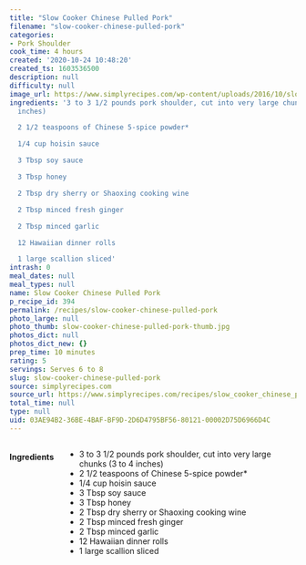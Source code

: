 ```yaml
---
title: "Slow Cooker Chinese Pulled Pork"
filename: "slow-cooker-chinese-pulled-pork"
categories:
- Pork Shoulder
cook_time: 4 hours
created: '2020-10-24 10:48:20'
created_ts: 1603536500
description: null
difficulty: null
image_url: https://www.simplyrecipes.com/wp-content/uploads/2016/10/slow-cooker-chinese-pulled-pork-vertical-a-1600-600x900.jpg
ingredients: '3 to 3 1/2 pounds pork shoulder, cut into very large chunks (3 to 4
  inches)

  2 1/2 teaspoons of Chinese 5-spice powder*

  1/4 cup hoisin sauce

  3 Tbsp soy sauce

  3 Tbsp honey

  2 Tbsp dry sherry or Shaoxing cooking wine

  2 Tbsp minced fresh ginger

  2 Tbsp minced garlic

  12 Hawaiian dinner rolls

  1 large scallion sliced'
intrash: 0
meal_dates: null
meal_types: null
name: Slow Cooker Chinese Pulled Pork
p_recipe_id: 394
permalink: /recipes/slow-cooker-chinese-pulled-pork
photo_large: null
photo_thumb: slow-cooker-chinese-pulled-pork-thumb.jpg
photos_dict: null
photos_dict_new: {}
prep_time: 10 minutes
rating: 5
servings: Serves 6 to 8
slug: slow-cooker-chinese-pulled-pork
source: simplyrecipes.com
source_url: https://www.simplyrecipes.com/recipes/slow_cooker_chinese_pulled_pork/
total_time: null
type: null
uid: 03AE94B2-36BE-4BAF-BF9D-2D6D4795BF56-80121-00002D75D6966D4C
---
```

<div class="large-8 medium-7 columns" id="writeup">	</div><!-- #writeup -->
</div><!-- #row-one -->
<div class="row" id="row-two">	<div class="medium-4 small-5 columns" id="ingredients"><h4>Ingredients</h4><div class="box box-ingredients content"><ul>
<li>3 to 3 1/2 pounds pork shoulder, cut into very large chunks (3 to 4 inches)</li>
<li>2 1/2 teaspoons of Chinese 5-spice powder*</li>
<li>1/4 cup hoisin sauce</li>
<li>3 Tbsp soy sauce</li>
<li>3 Tbsp honey</li>
<li>2 Tbsp dry sherry or Shaoxing cooking wine</li>
<li>2 Tbsp minced fresh ginger</li>
<li>2 Tbsp minced garlic</li>
<li>12 Hawaiian dinner rolls</li>
<li>1 large scallion sliced</li>
</ul>
</div>	</div>	<div class="medium-6 small-7 columns" id="directions">	</div>
